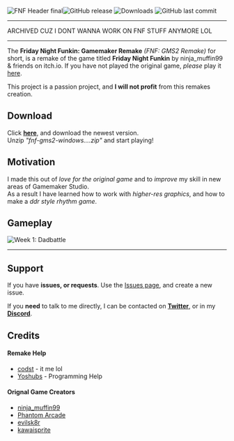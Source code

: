![FNF Header final](https://user-images.githubusercontent.com/50346006/124558547-bbfda900-de08-11eb-9efc-62b2f90f4854.png)![GitHub release](https://img.shields.io/github/v/release/ImCodist/Friday-Night-Funkin-Gamemaker-Remake) ![Downloads](https://img.shields.io/github/downloads/ImCodist/Friday-Night-Funkin-Gamemaker-Remake/total?style=flat-square) ![GitHub last commit](https://img.shields.io/github/last-commit/ImCodist/Friday-Night-Funkin-Gamemaker-Remake?style=flat-square)

---

ARCHIVED CUZ I DONT WANNA WORK ON FNF STUFF ANYMORE LOL

---

The **Friday Night Funkin: Gamemaker Remake** *(FNF: GMS2 Remake)* for short, is a remake of the game titled **Friday Night Funkin** by ninja_muffin99 & friends on itch.io.
If you have not played the original game, *please* play it [here](https://ninja-muffin24.itch.io/funkin).

This project is a passion project, and **I will not profit** from this remakes creation.

## Download
Click **[here](https://github.com/ImCodist/Friday-Night-Funkin-Gamemaker-Remake/releases/)**, and download the newest version.\
Unzip *"fnf-gms2-windows....zip"* and start playing!

## Motivation
I made this out of *love for the original game* and to *improve* my skill in new areas of Gamemaker Studio.\
As a result I have learned how to work with *higher-res graphics*, and how to make a *ddr style rhythm game*.

## Gameplay
![Week 1: Dadbattle](https://drive.google.com/uc?export=view&id=1cgoDrO8s6O_V1JzMKLg6dfRLVQsY5109)

---

## Support
If you have **issues, or requests**. Use the [Issues page](https://github.com/ImCodist/Friday-Night-Funkin-Gamemaker-Remake/issues), and create a new issue.

If you **need** to talk to me directly, I can be contacted on **[Twitter](https://twitter.com/ImCodist)**, or in my **[Discord](https://discord.gg/Uamsymr)**.

## Credits
#### Remake Help

- [codst](https://twitter.com/ImCodist) - it me lol
- [Yoshubs](https://twitter.com/Yoshubs) - Programming Help

#### Orignal Game Creators

- [ninja_muffin99](https://twitter.com/ninja_muffin99)
- [Phantom Arcade](https://twitter.com/PhantomArcade3k)
- [evilsk8r](https://twitter.com/evilsk8r)
- [kawaisprite](https://twitter.com/kawaisprite)
